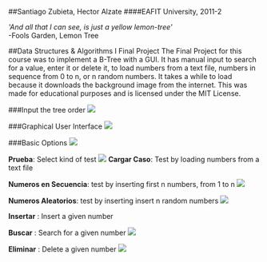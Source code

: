 ##Santiago Zubieta, Hector Alzate
####EAFIT University, 2011-2

*'And all that I can see, is just a yellow lemon-tree'*  
-Fools Garden, Lemon Tree

##Data Structures & Algorithms I Final Project
The Final Project for this course was to implement a B-Tree with a GUI. It has manual input to search for a value, enter it or delete it, to load numbers from a text file, numbers in sequence from 0 to n, or n random numbers. It takes a while to load because it downloads the background image from the internet. This was made for educational purposes and is licensed under the MIT License.

###Input the tree order
![](https://raw2.github.com/Zubieta/Data_Structures_And_Algorithms_I/master/Screenshots/DS1_Order.png)

###Graphical User Interface
![](https://raw2.github.com/Zubieta/Data_Structures_And_Algorithms_I/master/Screenshots/DS1_GUI.png)

###Basic Options
![](https://raw2.github.com/Zubieta/Data_Structures_And_Algorithms_I/master/Screenshots/DS1_Options.png)

**Prueba**: Select kind of test
![](https://raw2.github.com/Zubieta/Data_Structures_And_Algorithms_I/master/Screenshots/DS1_Test.png)
**Cargar Caso**: Test by loading numbers from a text file

**Numeros en Secuencia**: test by inserting first n numbers, from 1 to n
![](https://raw2.github.com/Zubieta/Data_Structures_And_Algorithms_I/master/Screenshots/DS1_Sequence.png)

**Numeros Aleatorios**: test by inserting insert n random numbers 
![](https://raw2.github.com/Zubieta/Data_Structures_And_Algorithms_I/master/Screenshots/DS1_Random.png)

**Insertar** : Insert a given number

**Buscar** : Search for a given number
![](https://raw2.github.com/Zubieta/Data_Structures_And_Algorithms_I/master/Screenshots/DS1_Search.png)

**Eliminar** : Delete a given number
![](https://raw2.github.com/Zubieta/Data_Structures_And_Algorithms_I/master/Screenshots/DS1_Delete.png)
